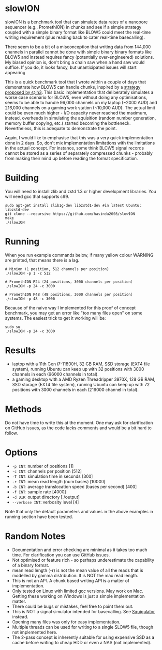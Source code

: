 # slowION

slowION is a benchmark tool that can simulate data rates of a nanopore sequencer (e.g., PromethION) in chunks and see if a simple strategy coupled with a simple binary format like BLOW5 could meet the real-time writing requirement (plus reading back to cater real-time basecalling).

There seem to be a bit of a misconception that writing data from 144,000 channels in parallel cannot be done with simple binary binary formats like BLOW5 and instead requires fancy (potentially over-engineered) solutions. My biased opinion is, don't bring a chain saw when a hand saw would suffice. If you do, it looks fancy, but unanticipated issues will start appearing.

This is a quick benchmark tool that I wrote within a couple of days that demonstrate how BLOW5 can handle chunks, inspired by a [strategy proposed by @lh3](https://twitter.com/lh3lh3/status/1481042134442594306). This basic implementation that deliberately simulates a worse case scenario for BLOW5, even without doing any optimisations, seems to be able to handle 96,000 channels on my laptop (~2000 AUD) and 216,000 channels on a gaming work station (~10,000 AUD). The actual limit could be even much higher - I/O capacity never reached the maximum, instead, overheads in simulating the aquisition (random number generation, memory buffer copying, etc.) started becoming the bottleneck. Nevertheless, this is adequate to demonstrate the point.

  Again, I would like to emphasise that this was a very quick implementation done in 2 days. So, don't mix implementation limitations with the limitations in the actual concept. For instance, some think BLOW5 signal records cannot be stored as a series of separately compressed chunks - probably from making their mind up before reading the format specification.


# Building

You will need to install zlib and zstd 1.3 or higher development libraries. You will need gcc that supports c99.

```
sudo apt-get install zlib1g-dev libzstd1-dev #in latest Ubuntu: libzstd-dev
git clone --recursive https://github.com/hasindu2008/slowION
make
./slowION
```


# Running

When you run example commands below, if many yellow colour WARNING are printed, that means there is a lag.

```
# Minion (1 position, 512 channels per position)
./slowION -p 1 -c 512

# PromethION P24 (24 positions, 3000 channels per position)
./slowION -p 24 -c 3000

# PromethION P48 (48 positions, 3000 channels per position)
./slowION -p 48 -c 3000
```

Because of the naive way I implemented for this proof of concept benchmark, you may get an error like "too many files open" on some systems. The easiest trick to get it working will be:

```
sudo su
./slowION -p 24 -c 3000
```

# Results

- laptop with a 11th Gen i7-11800H, 32 GB RAM, SSD storage (EXT4 file system), running Ubuntu can keep up with 32 positions with 3000 channels in each (96000 channels in total).
- a gaming desktop with a AMD Ryzen Threadripper 3970X, 128 GB RAM, SSD storage (EXT4 file system), running Ubuntu can keep up with 72 positions with 3000 channels in each (216000 channel in total).

# Methods

Do not have time to write this at the moment. One may ask for clarification on GitHub issues, as the code lacks comments and would be a bit hard to follow.

# Options

*  `-p INT`: number of positions [1]
*  `-c INT`: channels per position [512]
*  `-T INT`: simulation time in seconds [300]
*  `-r INT`: mean read length (num bases) [10000]
*  `-b INT`: average translocation speed (bases per second) [400]
*  `-f INT`: sample rate [4000]
*  `-d DIR`: output directory [./output]
*  `--verbose INT`: verbosity level [4]

Note that only the default parameters and values in the above examples in running section have been tested.

# Random Notes

- Documentation and error checking are minimal as it takes too much time. For clarification you can use GitHub issues.
- Not optimised or feature rich - so perhaps underestimate the capability of a binary format.
- mean read length (-r) is not the mean value of all the reads that is modelled by gamma distribution. It is NOT the max read length.
- This is not an API. A chunk based writing API is a matter of implementation.
- Only tested on Linux with limited gcc versions. May work on Mac. Getting these working on Windows is just a simple implementation matter.
- There could be bugs or mistakes, feel free to point them out.
- This is NOT a signal simulator intended for basecalling. See [Squigulator](https://github.com/hasindu2008/squigulator) instead.
- Opening many files was only for easy implementation.
- Multiple threads can be used for writing to a single SLOW5 file, though not implemented here.
- The 2-pass concept is inherently suitable for using expensive SSD as a cache before writing to cheap HDD or even a NAS (not implemented).




